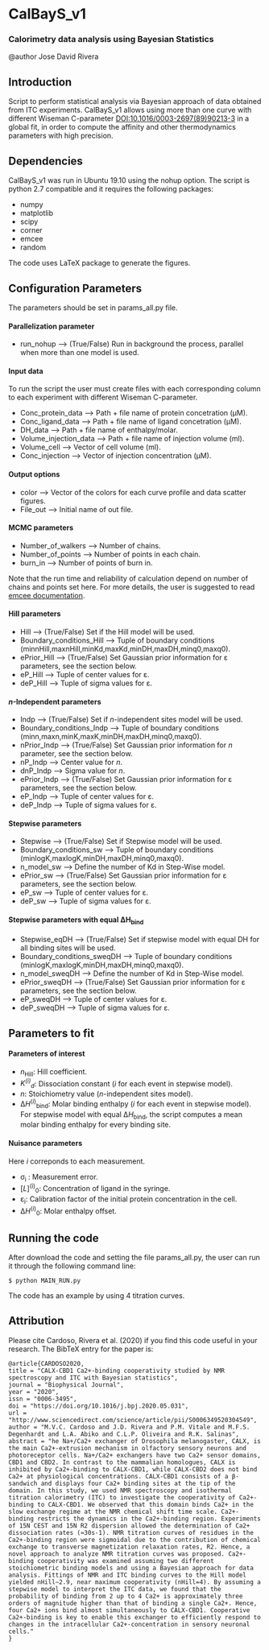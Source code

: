 # CalBayS_v1
### Calorimetry data analysis using Bayesian Statistics

@author Jose David Rivera

## Introduction

Script to perform statistical analysis via Bayesian approach of data obtained from ITC experiments.
CalBayS_v1 allows using more than one curve with different Wiseman C-parameter [DOI:10.1016/0003-2697(89)90213-3](https://www.sciencedirect.com/science/article/pii/0003269789902133?via%3Dihub) in a global fit, in order to compute the affinity and other thermodynamics parameters with high precision.

## Dependencies

CalBayS_v1 was run in Ubuntu 19.10 using the nohup option. The script is python 2.7 compatible and it requires the following packages:

- numpy
- matplotlib  
- scipy
- corner
- emcee
- random

The code uses LaTeX package to generate the figures.

## Configuration Parameters

The parameters should be set in params_all.py file.

#### Parallelization parameter

- run_nohup --> (True/False) Run in background the process, parallel when more than one model is used.

#### Input data   

To run the script the user must create files with each corresponding column to each experiment with different Wiseman C-parameter.

- Conc_protein_data --> Path + file name of protein concetration (&mu;M).
- Conc_ligand_data --> Path + file name of ligand concetration (&mu;M).
- DH_data --> Path + file name of enthalpy/molar.
- Volume_injection_data --> Path + file name of injection volume (ml).
- Volume_cell --> Vector of cell volume (ml).
- Conc_injection --> Vector of injection concentration (&mu;M).

#### Output options 

- color --> Vector of the colors for each curve profile and data scatter figures.
- File_out --> Initial name of out file.

#### MCMC parameters

- Number_of_walkers --> Number of chains.
- Number_of_points --> Number of points in each chain.
- burn_in --> Number of points of burn in.

Note that the run time and reliability of calculation depend on number of chains and  points set here. For more details, the user is suggested to read [emcee documentation](https://emcee.readthedocs.io/en/stable/).  

#### Hill parameters 

- Hill --> (True/False) Set if the Hill model will be used.
- Boundary_conditions_Hill --> Tuple of boundary conditions (minnHill,maxnHill,minKd,maxKd,minDH,maxDH,minq0,maxq0).
- ePrior_Hill --> (True/False) Set Gaussian prior information for &epsilon; parameters, see the section below.
- eP_Hill --> Tuple of center values for &epsilon;.
- deP_Hill --> Tuple of sigma values for &epsilon;.

#### _n_-Independent parameters

- Indp --> (True/False) Set if _n_-independent sites model will be used.
- Boundary_conditions_Indp --> Tuple of boundary conditions (minn,maxn,minK,maxK,minDH,maxDH,minq0,maxq0).
- nPrior_Indp --> (True/False) Set Gaussian prior information for _n_ parameter, see the section below.
- nP_Indp --> Center value for _n_.
- dnP_Indp --> Sigma value for _n_.
- ePrior_Indp --> (True/False) Set Gaussian prior information for &epsilon; parameters, see the section below.
- eP_Indp --> Tuple of center values for &epsilon;.
- deP_Indp --> Tuple of sigma values for &epsilon;.

#### Stepwise parameters

- Stepwise --> (True/False) Set if Stepwise model will be used.
- Boundary_conditions_sw --> Tuple of boundary conditions (minlogK,maxlogK,minDH,maxDH,minq0,maxq0). 
- n_model_sw --> Define the number of Kd in Step-Wise model.
- ePrior_sw --> (True/False) Set Gaussian prior information for &epsilon; parameters, see the section below.
- eP_sw --> Tuple of center values for &epsilon;.
- deP_sw --> Tuple of sigma values for &epsilon;.

#### Stepwise parameters with equal &Delta;H<sub>bind</sub>

- Stepwise_eqDH --> (True/False) Set if stepwise model with equal DH for all binding sites will be used.
- Boundary_conditions_sweqDH --> Tuple of boundary conditions (minlogK,maxlogK,minDH,maxDH,minq0,maxq0). 
- n_model_sweqDH --> Define the number of Kd in Step-Wise model.
- ePrior_sweqDH --> (True/False) Set Gaussian prior information for &epsilon; parameters, see the section below.
- eP_sweqDH --> Tuple of center values for &epsilon;.
- deP_sweqDH --> Tuple of sigma values for &epsilon;.

## Parameters to fit

#### Parameters of interest

- _n_<sub>Hill</sub>: Hill coefficient.
- _K<sup>(i)</sup><sub>d</sub>_: Dissociation constant (_i_ for each event in stepwise model).
- _n_: Stoichiometry value (_n_-independent sites model). 
- &Delta;_H_<sup>(_i_)</sup><sub>bind</sub>: Molar binding enthalpy (_i_ for each event in stepwise model). For stepwise model with equal &Delta;_H_<sub>bind</sub>, the script computes a mean molar binding enthalpy for every binding site.

#### Nuisance parameters 

Here _i_ correponds to each measurement.

- &sigma;<sub>i</sub> : Measurement error.
- [_L_]<sup>(i)</sup><sub>0</sub>: Concentration of ligand in the syringe.
- &epsilon;<sub>i</sub>: Calibration factor of the initial protein concentration in the cell.
- &Delta;_H_<sup>(_i_)</sup><sub>0</sub>: Molar enthalpy offset. 


## Running the code

After download the code and setting the file params_all.py, the user can run it through the following command line:

```
$ python MAIN_RUN.py
```

The code has an example by using 4 titration curves. 


## Attribution

Please cite Cardoso, Rivera et al. (2020) if you find this code useful in your research.
The BibTeX entry for the paper is:

```
@article{CARDOSO2020,
title = "CALX-CBD1 Ca2+-binding cooperativity studied by NMR spectroscopy and ITC with Bayesian statistics",
journal = "Biophysical Journal",
year = "2020",
issn = "0006-3495",
doi = "https://doi.org/10.1016/j.bpj.2020.05.031",
url = "http://www.sciencedirect.com/science/article/pii/S0006349520304549",
author = "M.V.C. Cardoso and J.D. Rivera and P.M. Vitale and M.F.S. Degenhardt and L.A. Abiko and C.L.P. Oliveira and R.K. Salinas",
abstract = "he Na+/Ca2+ exchanger of Drosophila melanogaster, CALX, is the main Ca2+-extrusion mechanism in olfactory sensory neurons and photoreceptor cells. Na+/Ca2+ exchangers have two Ca2+ sensor domains, CBD1 and CBD2. In contrast to the mammalian homologues, CALX is inhibited by Ca2+-binding to CALX-CBD1, while CALX-CBD2 does not bind Ca2+ at physiological concentrations. CALX-CBD1 consists of a β-sandwich and displays four Ca2+ binding sites at the tip of the domain. In this study, we used NMR spectroscopy and isothermal titration calorimetry (ITC) to investigate the cooperativity of Ca2+-binding to CALX-CBD1. We observed that this domain binds Ca2+ in the slow exchange regime at the NMR chemical shift time scale. Ca2+-binding restricts the dynamics in the Ca2+-binding region. Experiments of 15N CEST and 15N R2 dispersion allowed the determination of Ca2+ dissociation rates (≈30s-1). NMR titration curves of residues in the Ca2+-binding region were sigmoidal due to the contribution of chemical exchange to transverse magnetization relaxation rates, R2. Hence, a novel approach to analyze NMR titration curves was proposed. Ca2+-binding cooperativity was examined assuming two different stoichiometric binding models and using a Bayesian approach for data analysis. Fittings of NMR and ITC binding curves to the Hill model yielded nHill∼2.9, near maximum cooperativity (nHill=4). By assuming a stepwise model to interpret the ITC data, we found that the probability of binding from 2 up to 4 Ca2+ is approximately three orders of magnitude higher than that of binding a single Ca2+. Hence, four Ca2+ ions bind almost simultaneously to CALX-CBD1. Cooperative Ca2+-binding is key to enable this exchanger to efficiently respond to changes in the intracellular Ca2+-concentration in sensory neuronal cells."
}
```


